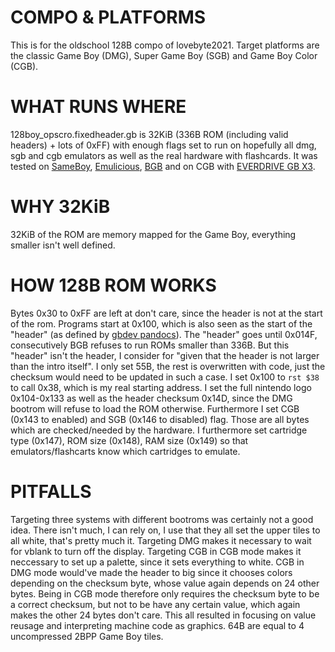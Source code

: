 
COMPO & PLATFORMS
=================

This is for the oldschool 128B compo of lovebyte2021.
Target platforms are the classic Game Boy (DMG), Super Game Boy (SGB) and Game Boy Color (CGB).


WHAT RUNS WHERE
===============

128boy_opscro.fixedheader.gb is 32KiB (336B ROM (including valid headers) + lots of 0xFF) with enough flags set to run on hopefully all dmg, sgb and cgb emulators as well as the real hardware with flashcards.
It was tested on [SameBoy][], [Emulicious][], [BGB][] and on CGB with [EVERDRIVE GB X3][edgbx3].


WHY 32KiB
=========

32KiB of the ROM are memory mapped for the Game Boy, everything smaller isn't well defined.

HOW 128B ROM WORKS
=================

Bytes 0x30 to 0xFF are left at don't care, since the header is not at the start of the rom.
Programs start at 0x100, which is also seen as the start of the "header" (as defined by [gbdev pandocs][doc]).
The "header" goes until 0x014F, consecutively BGB refuses to run ROMs smaller than 336B.
But this "header" isn't the header, I consider for "given that the header is not larger than the intro itself".
I only set 55B, the rest is overwritten with code, just the checksum would need to be updated in such a case.
I set 0x100 to `rst $38` to call 0x38, which is my real starting address.
I set the full nintendo logo 0x104-0x133 as well as the header checksum 0x14D, since the DMG bootrom will refuse to load the ROM otherwise.
Furthermore I set CGB (0x143 to enabled) and SGB (0x146 to disabled) flag.
Those are all bytes which are checked/needed by the hardware.
I furthermore set cartridge type (0x147), ROM size (0x148), RAM size (0x149) so that emulators/flashcarts know which cartridges to emulate.

PITFALLS
========

Targeting three systems with different bootroms was certainly not a good idea.
There isn't much, I can rely on, I use that they all set the upper tiles to all white, that's pretty much it.
Targeting DMG makes it necessary to wait for vblank to turn off the display.
Targeting CGB in CGB mode makes it neccessary to set up a palette, since it sets everything to white.
CGB in DMG mode would've made the header to big since it chooses colors depending on the checksum byte, whose value again depends on 24 other bytes.
Being in CGB mode therefore only requires the checksum byte to be a correct checksum, but not to be have any certain value, which again  makes the other 24 bytes don't care.
This all resulted in focusing on value reusage and interpreting machine code as graphics.
64B are equal to 4 uncompressed 2BPP Game Boy tiles.


[SameBoy]: https://sameboy.github.io/
[Emulicious]: https://emulicious.net/
[BGB]: https://bgb.bircd.org/
[edgbx3]: https://everdrive.me/cartridges/edgbx3.html
[doc]: https://gbdev.io/pandocs/#the-cartridge-header
[rgbfix]: https://rgbds.gbdev.io/docs/v0.4.2/rgbfix.1